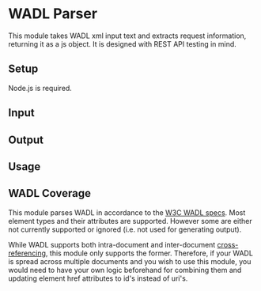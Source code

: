 # WADL Parser #

This module takes WADL xml input text and extracts request information, returning it as a js object. 
It is designed with REST API testing in mind.

## Setup ##
Node.js is required.

## Input ##

## Output ##

## Usage ##

## WADL Coverage ##
This module parses WADL in accordance to the [W3C WADL specs](https://www.w3.org/Submission/wadl/).
Most element types and their attributes are supported. However some are either not currently supported
or ignored (i.e. not used for generating output). 

While WADL supports both intra-document and inter-document [cross-referencing](https://www.w3.org/Submission/wadl/#x3-60002.1), this module only supports the former. Therefore, if your WADL is spread across multiple documents and you wish to use this module, you would need to have your own logic beforehand for combining them and updating element href attributes to id's instead of uri's.

